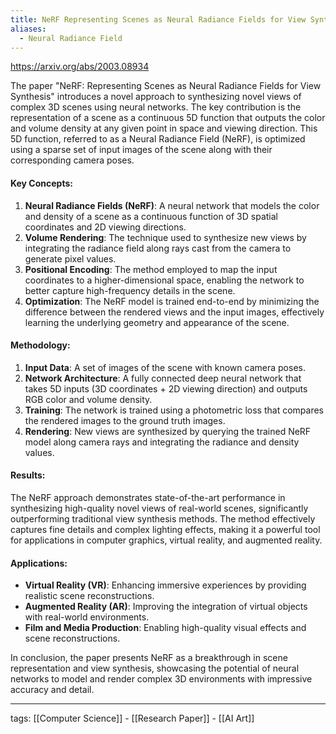 ```yaml
---
title: NeRF Representing Scenes as Neural Radiance Fields for View Synthesis
aliases:
  - Neural Radiance Field
---
```


https://arxiv.org/abs/2003.08934

The paper "NeRF: Representing Scenes as Neural Radiance Fields for View Synthesis" introduces a novel approach to synthesizing novel views of complex 3D scenes using neural networks. The key contribution is the representation of a scene as a continuous 5D function that outputs the color and volume density at any given point in space and viewing direction. This 5D function, referred to as a Neural Radiance Field (NeRF), is optimized using a sparse set of input images of the scene along with their corresponding camera poses.

#### Key Concepts:

1. **Neural Radiance Fields (NeRF)**: A neural network that models the color and density of a scene as a continuous function of 3D spatial coordinates and 2D viewing directions.
2. **Volume Rendering**: The technique used to synthesize new views by integrating the radiance field along rays cast from the camera to generate pixel values.
3. **Positional Encoding**: The method employed to map the input coordinates to a higher-dimensional space, enabling the network to better capture high-frequency details in the scene.
4. **Optimization**: The NeRF model is trained end-to-end by minimizing the difference between the rendered views and the input images, effectively learning the underlying geometry and appearance of the scene.

#### Methodology:

1. **Input Data**: A set of images of the scene with known camera poses.
2. **Network Architecture**: A fully connected deep neural network that takes 5D inputs (3D coordinates + 2D viewing direction) and outputs RGB color and volume density.
3. **Training**: The network is trained using a photometric loss that compares the rendered images to the ground truth images.
4. **Rendering**: New views are synthesized by querying the trained NeRF model along camera rays and integrating the radiance and density values.

#### Results:

The NeRF approach demonstrates state-of-the-art performance in synthesizing high-quality novel views of real-world scenes, significantly outperforming traditional view synthesis methods. The method effectively captures fine details and complex lighting effects, making it a powerful tool for applications in computer graphics, virtual reality, and augmented reality.

#### Applications:

- **Virtual Reality (VR)**: Enhancing immersive experiences by providing realistic scene reconstructions.
- **Augmented Reality (AR)**: Improving the integration of virtual objects with real-world environments.
- **Film and Media Production**: Enabling high-quality visual effects and scene reconstructions.

In conclusion, the paper presents NeRF as a breakthrough in scene representation and view synthesis, showcasing the potential of neural networks to model and render complex 3D environments with impressive accuracy and detail.

---

tags: [[Computer Science]] - [[Research Paper]] - [[AI Art]]